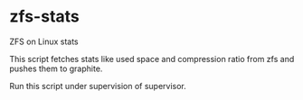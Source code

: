 zfs-stats
=========

ZFS on Linux stats

This script fetches stats like used space and compression ratio from zfs and pushes them to graphite.

Run this script under supervision of supervisor.


